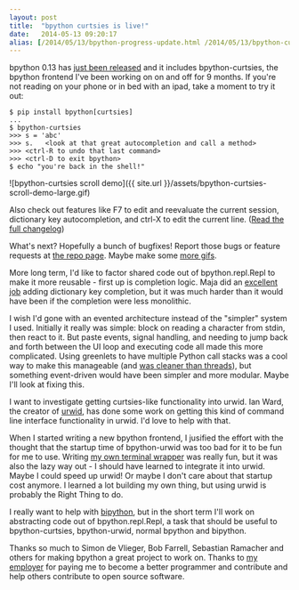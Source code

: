 ```yaml
---
layout: post
title:  "bpython curtsies is live!"
date:   2014-05-13 09:20:17
alias: [/2014/05/13/bpython-progress-update.html /2014/05/13/bpython-curtsies-release.html]
---
```

bpython 0.13 has [just been released](https://groups.google.com/forum/#!topic/bpython/jtvr4l1Snkc)
and it includes bpython-curtsies, the bpython
frontend I've been working on on and off for 9 months. If you're
not reading on your phone or in bed with an ipad, take a moment to try it out:

    $ pip install bpython[curtsies]
    ...
    $ bpython-curtsies
    >>> s = 'abc'
    >>> s.   <look at that great autocompletion and call a method>
    >>> <ctrl-R to undo that last command>
    >>> <ctrl-D to exit bpython>
    $ echo "you're back in the shell!"

![bpython-curtsies scroll demo]({{ site.url }}/assets/bpython-curtsies-scroll-demo-large.gif)

Also check out features like F7 to edit and reevaluate the current session,
dictionary key autocompletion, and ctrl-X to edit the current line.
([Read the full changelog](https://groups.google.com/forum/#!topic/bpython/jtvr4l1Snkc))

What's next? Hopefully a bunch of bugfixes! Report those bugs or feature
requests at [the repo page](https://bitbucket.org/bobf/bpython/issues). Maybe
make some [more gifs](http://ballingt.com/2013/12/21/bpython-curtsies.html).

More long term, I'd like to factor shared code out of bpython.repl.Repl
to make it more reusable - first up is completion logic.
Maja did an [excellent job](https://bitbucket.org/bobf/bpython/pull-request/41/autocomplete-for-dictionary-keys-fixes-226/diff)
adding dictionary key completion, but
it was much harder than it would have been if the completion were less
monolithic.

I wish I'd gone with an evented architecture instead of the "simpler"
system I used. Initially it really was simple: block on reading
a character from stdin, then react to it. But paste events, signal
handling, and needing to jump back and forth between the UI loop
and executing code all made this more complicated. Using greenlets
to have multiple Python call stacks
was a cool way to make this manageable (and
[was cleaner than threads](https://bitbucket.org/bobf/bpython/commits/989d8880cecbd0a10be99be516bb6fd73bc2fa23)),
but something event-driven would have been simpler and more
modular. Maybe I'll look at fixing this.

I want to investigate getting curtsies-like functionality into urwid.
Ian Ward, the creator of [urwid](http://urwid.org/), has done some work
on getting this kind of command line interface functionality in urwid.
I'd love to help with that.

When I started writing a new bpython frontend, I jusified the effort with the thought
that the startup time of bpython-urwid was too bad for it to be fun for me
to use. Writing [my own terminal
wrapper](https://github.com/thomasballinger/curtsies) was really fun, but it was also
the lazy way out - I should have learned to integrate it into urwid.
Maybe I could speed up urwid! Or maybe I don't care about that startup cost anymore.
I learned a lot building my own thing, but using urwid is probably the Right Thing
to do.

I really want to help with [bipython](https://github.com/ivanov/bipython),
but in the short term I'll work
on abstracting code out of bpython.repl.Repl, a task that should be useful
to bpython-curtsies, bpython-urwid, normal bpython and bipython.

Thanks so much to Simon de Vlieger, Bob Farrell, Sebastian Ramacher and others
for making bpython a great project to work on. Thanks to
[my employer](https://www.hackerschool.com/) for paying me to become a better
programmer and contribute and help others contribute to open source software.
